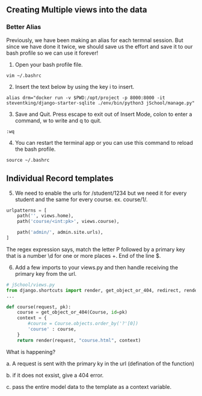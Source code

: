## Creating Multiple views into the data ##

### Better Alias ###
Previously, we have been making an alias for each termnal session. But since we have done it twice, we should save us the effort and save it to our bash profile so we can use it forever!

1. Open your bash profile file.
```
vim ~/.bashrc
```

2. Insert the text below by using the key i to insert.
```
alias drm="docker run -v $PWD:/opt/project -p 8000:8000 -it steventking/django-starter-sqlite ./env/bin/python3 jSchool/manage.py"
```

3. Save and Quit.
Press escape to exit out of Insert Mode, colon to enter a command, w to write and q to quit.
```
:wq
```

4. You can restart the terminal app or you can use this command to reload the bash profile. 
```
source ~/.bashrc
```

## Individual Record templates ##

5. We need to enable the urls for /student/1234 but we need it for every student and the same for every course. ex. course/1/.
```python
urlpatterns = [
    path('', views.home),
    path('course/<int:pk>', views.course),

    path('admin/', admin.site.urls),
]

```
The regex expression says, match the letter P followed by a primary key <pk> that is a number \d for one or more places +. End of the line $.

6. Add a few imports to your views.py and then handle receiving the primary key from the url.
```python
# jSchool/views.py
from django.shortcuts import render, get_object_or_404, redirect, render_to_response
...

def course(request, pk):
    course = get_object_or_404(Course, id=pk)
    context = {
        #course = Course.objects.order_by('?'[0])
        'course' : course,
    }
    return render(request, "course.html", context)

```

What is happening?

a. A request is sent with the primary ky in the url (defination of the function)

b. if it does not exsist, give a 404 error.

c. pass the entire model data to the template as a context variable.


